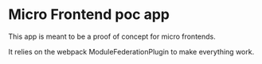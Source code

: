 # Micro Frontend poc app

This app is meant to be a proof of concept for micro frontends.

It relies on the webpack ModuleFederationPlugin to make everything work.